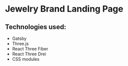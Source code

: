 # Jewelry Brand Landing Page

## Technologies used:
- Gatsby
- Three.js
- React Three Fiber
- React Three Drei
- CSS modules